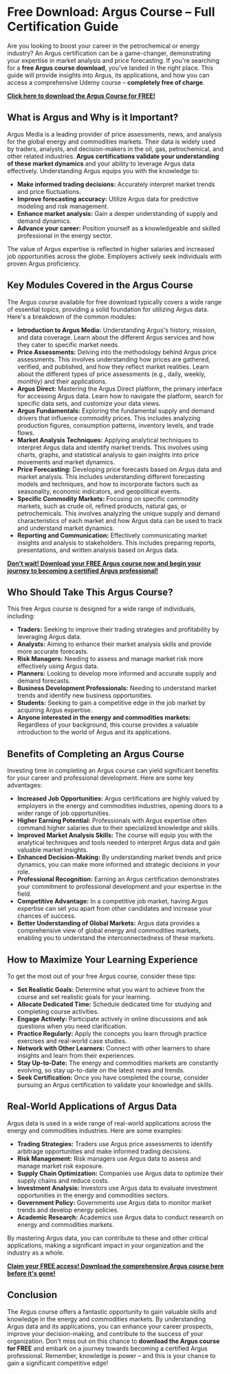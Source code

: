 # Free Download: Argus Course – Full Certification Guide

Are you looking to boost your career in the petrochemical or energy industry? An Argus certification can be a game-changer, demonstrating your expertise in market analysis and price forecasting. If you're searching for a **free Argus course download**, you've landed in the right place. This guide will provide insights into Argus, its applications, and how you can access a comprehensive Udemy course – **completely free of charge**.

[**Click here to download the Argus Course for FREE!**](https://udemywork.com/argus-course)

## What is Argus and Why is it Important?

Argus Media is a leading provider of price assessments, news, and analysis for the global energy and commodities markets. Their data is widely used by traders, analysts, and decision-makers in the oil, gas, petrochemical, and other related industries. **Argus certifications validate your understanding of these market dynamics** and your ability to leverage Argus data effectively. Understanding Argus equips you with the knowledge to:

*   **Make informed trading decisions:** Accurately interpret market trends and price fluctuations.
*   **Improve forecasting accuracy:** Utilize Argus data for predictive modeling and risk management.
*   **Enhance market analysis:** Gain a deeper understanding of supply and demand dynamics.
*   **Advance your career:** Position yourself as a knowledgeable and skilled professional in the energy sector.

The value of Argus expertise is reflected in higher salaries and increased job opportunities across the globe. Employers actively seek individuals with proven Argus proficiency.

## Key Modules Covered in the Argus Course

The Argus course available for free download typically covers a wide range of essential topics, providing a solid foundation for utilizing Argus data. Here's a breakdown of the common modules:

*   **Introduction to Argus Media:** Understanding Argus's history, mission, and data coverage. Learn about the different Argus services and how they cater to specific market needs.
*   **Price Assessments:** Delving into the methodology behind Argus price assessments. This involves understanding how prices are gathered, verified, and published, and how they reflect market realities. Learn about the different types of price assessments (e.g., daily, weekly, monthly) and their applications.
*   **Argus Direct:** Mastering the Argus Direct platform, the primary interface for accessing Argus data. Learn how to navigate the platform, search for specific data sets, and customize your data views.
*   **Argus Fundamentals:** Exploring the fundamental supply and demand drivers that influence commodity prices. This includes analyzing production figures, consumption patterns, inventory levels, and trade flows.
*   **Market Analysis Techniques:** Applying analytical techniques to interpret Argus data and identify market trends. This involves using charts, graphs, and statistical analysis to gain insights into price movements and market dynamics.
*   **Price Forecasting:** Developing price forecasts based on Argus data and market analysis. This includes understanding different forecasting models and techniques, and how to incorporate factors such as seasonality, economic indicators, and geopolitical events.
*   **Specific Commodity Markets:** Focusing on specific commodity markets, such as crude oil, refined products, natural gas, or petrochemicals. This involves analyzing the unique supply and demand characteristics of each market and how Argus data can be used to track and understand market dynamics.
*   **Reporting and Communication:** Effectively communicating market insights and analysis to stakeholders. This includes preparing reports, presentations, and written analysis based on Argus data.

[**Don't wait! Download your FREE Argus course now and begin your journey to becoming a certified Argus professional!**](https://udemywork.com/argus-course)

## Who Should Take This Argus Course?

This free Argus course is designed for a wide range of individuals, including:

*   **Traders:** Seeking to improve their trading strategies and profitability by leveraging Argus data.
*   **Analysts:** Aiming to enhance their market analysis skills and provide more accurate forecasts.
*   **Risk Managers:** Needing to assess and manage market risk more effectively using Argus data.
*   **Planners:** Looking to develop more informed and accurate supply and demand forecasts.
*   **Business Development Professionals:** Needing to understand market trends and identify new business opportunities.
*   **Students:** Seeking to gain a competitive edge in the job market by acquiring Argus expertise.
*   **Anyone interested in the energy and commodities markets:** Regardless of your background, this course provides a valuable introduction to the world of Argus and its applications.

## Benefits of Completing an Argus Course

Investing time in completing an Argus course can yield significant benefits for your career and professional development. Here are some key advantages:

*   **Increased Job Opportunities:** Argus certifications are highly valued by employers in the energy and commodities industries, opening doors to a wider range of job opportunities.
*   **Higher Earning Potential:** Professionals with Argus expertise often command higher salaries due to their specialized knowledge and skills.
*   **Improved Market Analysis Skills:** The course will equip you with the analytical techniques and tools needed to interpret Argus data and gain valuable market insights.
*   **Enhanced Decision-Making:** By understanding market trends and price dynamics, you can make more informed and strategic decisions in your role.
*   **Professional Recognition:** Earning an Argus certification demonstrates your commitment to professional development and your expertise in the field.
*   **Competitive Advantage:** In a competitive job market, having Argus expertise can set you apart from other candidates and increase your chances of success.
*   **Better Understanding of Global Markets:** Argus data provides a comprehensive view of global energy and commodities markets, enabling you to understand the interconnectedness of these markets.

## How to Maximize Your Learning Experience

To get the most out of your free Argus course, consider these tips:

*   **Set Realistic Goals:** Determine what you want to achieve from the course and set realistic goals for your learning.
*   **Allocate Dedicated Time:** Schedule dedicated time for studying and completing course activities.
*   **Engage Actively:** Participate actively in online discussions and ask questions when you need clarification.
*   **Practice Regularly:** Apply the concepts you learn through practice exercises and real-world case studies.
*   **Network with Other Learners:** Connect with other learners to share insights and learn from their experiences.
*   **Stay Up-to-Date:** The energy and commodities markets are constantly evolving, so stay up-to-date on the latest news and trends.
*   **Seek Certification:** Once you have completed the course, consider pursuing an Argus certification to validate your knowledge and skills.

## Real-World Applications of Argus Data

Argus data is used in a wide range of real-world applications across the energy and commodities industries. Here are some examples:

*   **Trading Strategies:** Traders use Argus price assessments to identify arbitrage opportunities and make informed trading decisions.
*   **Risk Management:** Risk managers use Argus data to assess and manage market risk exposure.
*   **Supply Chain Optimization:** Companies use Argus data to optimize their supply chains and reduce costs.
*   **Investment Analysis:** Investors use Argus data to evaluate investment opportunities in the energy and commodities sectors.
*   **Government Policy:** Governments use Argus data to monitor market trends and develop energy policies.
*   **Academic Research:** Academics use Argus data to conduct research on energy and commodities markets.

By mastering Argus data, you can contribute to these and other critical applications, making a significant impact in your organization and the industry as a whole.

[**Claim your FREE access! Download the comprehensive Argus course here before it's gone!**](https://udemywork.com/argus-course)

## Conclusion

The Argus course offers a fantastic opportunity to gain valuable skills and knowledge in the energy and commodities markets. By understanding Argus data and its applications, you can enhance your career prospects, improve your decision-making, and contribute to the success of your organization. Don't miss out on this chance to **download the Argus course for FREE** and embark on a journey towards becoming a certified Argus professional. Remember, knowledge is power – and this is your chance to gain a significant competitive edge!
